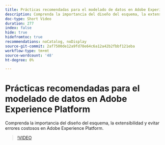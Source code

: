 ```yaml
---
title: Prácticas recomendadas para el modelado de datos en Adobe Experience Platform
description: Comprenda la importancia del diseño del esquema, la extensibilidad y evitar errores costosos en Adobe Experience Platform.
doc-type: Short Video
duration: 277
index: false
hide: true
hidefromtoc: true
recommendations: noCatalog, noDisplay
source-git-commit: 2af7500de12a9fd78e64c6a12a42b2fbbf121eba
workflow-type: tm+mt
source-wordcount: '48'
ht-degree: 0%

---
```



# Prácticas recomendadas para el modelado de datos en Adobe Experience Platform

Comprenda la importancia del diseño del esquema, la extensibilidad y evitar errores costosos en Adobe Experience Platform.

<!-- 85_S655_3442541_276_best-practices-for-data-modeling-in-adobe-experience-platform -->
>[!VIDEO](https://video.tv.adobe.com/v/3458291/?learn=on&enablevpops=true)
